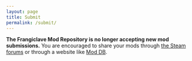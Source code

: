```yaml
---
layout: page
title: Submit
permalink: /submit/
---
```


**The Frangiclave Mod Repository is no longer accepting new mod submissions.** You are encouraged to share your mods through [the Steam forums](https://steamcommunity.com/app/718670/discussions/1/) or through a website like [Mod DB](https://www.moddb.com/).
